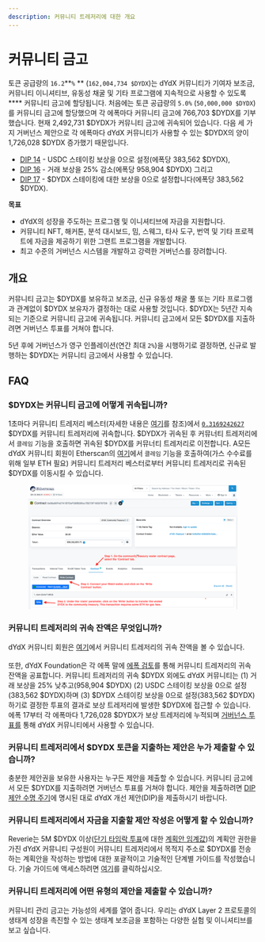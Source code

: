 ```yaml
---
description: 커뮤니티 트레저리에 대한 개요
---
```


# 커뮤니티 금고

토큰 공급량의 `16.2`**`%` ** (`162,004,734 $DYDX`)는 dYdX 커뮤니티가 기여자 보조금, 커뮤니티 이니셔티브, 유동성 채굴 및 기타 프로그램에 지속적으로 사용할 수 있도록 **** 커뮤니티 금고에 할당됩니다. 처음에는 토큰 공급량의 `5.0%` (`50,000,000 $DYDX`)를 커뮤니티 금고에 할당했으며 각 에폭마다 커뮤니티 금고에 766,703 $DYDX를 기부했습니다. 현재 2,492,731 $DYDX가 커뮤니티 금고에 귀속되어 있습니다. 다음 세 가지 거버넌스 제안으로 각 에폭마다 dYdX 커뮤니티가 사용할 수 있는 $DYDX의 양이 1,726,028 $DYDX 증가했기 때문입니다.

* [DIP 14](https://dydx.community/dashboard/proposal/7) - USDC 스테이킹 보상을 0으로 설정(에폭당 383,562 $DYDX),
* [DIP 16](https://dydx.community/dashboard/proposal/8) - 거래 보상을 25% 감소(에폭당 958,904 $DYDX) 그리고
* [DIP 17](https://dydx.community/dashboard/proposal/9) - $DYDX 스테이킹에 대한 보상을 0으로 설정합니다(에폭당 383,562 $DYDX).



**목표**

* dYdX의 성장을 주도하는 프로그램 및 이니셔티브에 자금을 지원합니다.
* 커뮤니티 NFT, 해커톤, 분석 대시보드, 밈, 스웨그, 타사 도구, 번역 및 기타 프로젝트에 자금을 제공하기 위한 그랜트 프로그램을 개발합니다.
* 최고 수준의 거버넌스 시스템을 개발하고 강력한 거버넌스를 장려합니다.

## 개요

커뮤니티 금고는 $DYDX를 보유하고 보조금, 신규 유동성 채굴 풀 또는 기타 프로그램과 관계없이 $DYDX 보유자가 결정하는 대로 사용할 것입니다. $DYDX는 5년간 지속되는 기준으로 커뮤니티 금고에 귀속됩니다. 커뮤니티 금고에서 모든 $DYDX를 지출하려면 거버넌스 투표를 거쳐야 합니다.

5년 후에 거버넌스가 영구 인플레이션(연간 최대 `2%`)을 시행하기로 결정하면, 신규로 발행하는 $DYDX는 커뮤니티 금고에서 사용할 수 있습니다.

## FAQ

### $DYDX는 커뮤니티 금고에 어떻게 귀속됩니까?

1초마다 커뮤니티 트레저리 베스터(자세한 내용은 [여기](https://docs.dydx.community/dydx-governance/resources/technical-overview#governance-architecture-overview)를 참조)에서 [`0.3169242627`](tel:03169242627) $DYDX를 커뮤니티 트레저리에 귀속합니다. $DYDX가 귀속된 후 커뮤너티 트레저리에서 `클레임` 기능을 호출하면 귀속된 $DYDX를 커뮤너티 트레저리로 이전합니다. A모든 dYdX 커뮤니티 회원이 Etherscan의 [여기](https://etherscan.io/address/0x08a90Fe0741B7DeF03fB290cc7B273F1855767D8#writeContract)에서 `클레임` 기능을 호출하여(가스 수수료를 위해 일부 ETH 필요) 커뮤니티 트레저리 베스터로부터 커뮤니티 트레저리로 귀속된 $DYDX를 이동시킬 수 있습니다.

<figure><img src="../.gitbook/assets/claim-function-CT-vester.png" alt=""><figcaption></figcaption></figure>

### 커뮤니티 트레저리의 귀속 잔액은 무엇입니까?

dYdX 커뮤니티 회원은 [여기](https://dydx.shippooor.xyz/)에서 커뮤니티 트레저리의 귀속 잔액을 볼 수 있습니다. \
\
또한, dYdX Foundation은 각 에폭 말에 [에폭 검토](https://dydx.foundation/blog)를 통해 커뮤니티 트레저리의 귀속 잔액을 공표합니다. 커뮤니티 트레저리의 귀속 $DYDX 외에도 dYdX 커뮤니티는 (1) 거래 보상을 25% 낮추고(958,904 $DYDX) (2) USDC 스테이킹 보상을 0으로 설정(383,562 $DYDX)하며 (3) $DYDX 스테이킹 보상을 0으로 설정(383,562 $DYDX)하기로 결정한 투표의 결과로 보상 트레저리에 발생한 $DYDX에 접근할 수 있습니다. 에폭 17부터 각 에폭마다 1,726,028 $DYDX가 보상 트레저리에 누적되며 [거버넌스 투표를](https://docs.dydx.community/dydx-governance/voting-and-governance/governance-parameters) 통해 dYdX 커뮤니티에서 사용할 수 있습니다.

### 커뮤니티 트레저리에서 $DYDX 토큰을 지출하는 제안은 누가 제출할 수 있습니까?

충분한 제안권을 보유한 사용자는 누구든 제안을 제출할 수 있습니다. 커뮤니티 금고에서 모든 $DYDX를 지출하려면 거버넌스 투표를 거쳐야 합니다. 제안을 제출하려면 [DIP 제안 수명 주기](../voting-and-governance/dip-proposal-lifecycle.md)에 명시된 대로 dYdX 개선 제안(DIP)을 제출하시기 바랍니다.

### 커뮤니티 트레저리에서 자금을 지출할 제안 작성은 어떻게 할 수 있습니까?

Reverie는 5M $DYDX 이상([단기 타임락 투표](https://docs.dydx.community/dydx-governance/voting-and-governance/governance-process#short-timelock-executor)에 대한 [계획안 임계값](https://docs.dydx.community/dydx-governance/voting-and-governance/governance-parameters#timelock-parameters))의 계획안 권한을 가진 dYdX 커뮤니티 구성원이 커뮤니티 트레저리에서 목적지 주소로 $DYDX를 전송하는 계획안을 작성하는 방법에 대한 포괄적이고 기술적인 단계별 가이드를 작성했습니다. 기술 가이드에 액세스하려면 [여기](https://app.gitbook.com/o/-MeNgGQU0ucT2xo4s8-T/s/-MeNfSkgj48hU0q8Zbjn/\~/changes/EyisuFjLIyJ7K9RzaTfJ/technical-guide-on-building-a-dydx-community-treasury-spending-proposal)를 클릭하십시오.

### 커뮤니티 트레저리에 어떤 유형의 제안을 제출할 수 있습니까?

커뮤니티 관리 금고는 가능성의 세계를 열어 줍니다. 우리는 dYdX Layer 2 프로토콜의 생태계 성장을 촉진할 수 있는 생태계 보조금을 포함하는 다양한 실험 및 이니셔티브를 보고 싶습니다.
